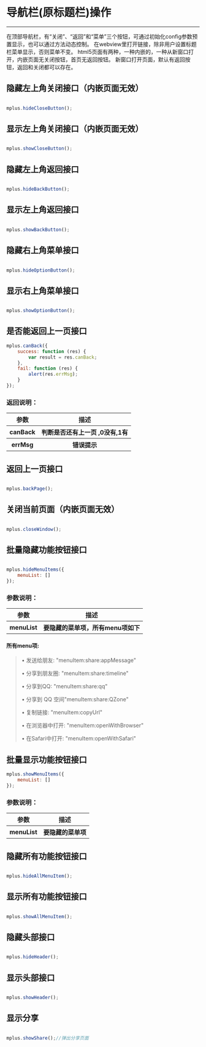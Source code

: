 # 导航栏(原标题栏)操作

---

在顶部导航栏，有“关闭”、“返回”和“菜单”三个按钮，可通过初始化config参数预置显示，也可以通过方法动态控制。
在webview里打开链接，除非用户设置标题栏菜单显示，否则菜单不变。
html5页面有两种，一种内嵌的，一种从新窗口打开，内嵌页面无关闭按钮，首页无返回按钮。
新窗口打开页面，默认有返回按钮，返回和关闭都可以存在。

<h2 id="cid_0">隐藏左上角关闭接口（内嵌页面无效）</h2>

```JavaScript

mplus.hideCloseButton();

```

<h2 id="cid_0">显示左上角关闭接口（内嵌页面无效）</h2>

```JavaScript

mplus.showCloseButton();

```

<h2 id="cid_0">隐藏左上角返回接口</h2>

```JavaScript

mplus.hideBackButton();

```

<h2 id="cid_0">显示左上角返回接口</h2>

```JavaScript

mplus.showBackButton();

```

<h2 id="cid_0">隐藏右上角菜单接口</h2>

```JavaScript

mplus.hideOptionButton();

```

<h2 id="cid_0">显示右上角菜单接口</h2>

```JavaScript

mplus.showOptionButton();

```

<h2 id="cid_0">是否能返回上一页接口</h2>

```JavaScript
mplus.canBack({
    success: function (res) {
        var result = res.canBack; 
    },
    fail: function (res) {
        alert(res.errMsg);
    }
});

```
### 返回说明：

<table>
  <tr>
    <th>参数</th>
    <th>描述</th>
  </tr>
  <tr>
    <th>canBack</th>
    <th>判断是否还有上一页 ,0没有,1有</th>
  </tr>
  <tr>
    <th>errMsg</th>
    <th>错误提示</th>
  </tr>
</table>

<h2 id="cid_0">返回上一页接口</h2>

```JavaScript

mplus.backPage();

```

<h2 id="cid_0">关闭当前页面（内嵌页面无效）</h2>

```JavaScript

mplus.closeWindow();

```


<h2 id="cid_0">批量隐藏功能按钮接口</h2>

```JavaScript

mplus.hideMenuItems({
    menuList: []
});


```
### 参数说明：

<table>
  <tr>
    <th>参数</th>
    <th>描述</th>
  </tr>
  <tr>
    <th>menuList</th>
    <th>要隐藏的菜单项，所有menu项如下</th>
  </tr>
</table>

#### 所有menu项:
>•	发送给朋友: "menuItem:share:appMessage"
>
>•	分享到朋友圈: "menuItem:share:timeline"
>
>•	分享到QQ: "menuItem:share:qq"
>
>•	分享到 QQ 空间"menuItem:share:QZone"
>
>•	复制链接: "menuItem:copyUrl"
>
>•	在浏览器中打开: "menuItem:openWithBrowser"
>
>•	在Safari中打开: "menuItem:openWithSafari"

<h2 id="cid_0">批量显示功能按钮接口</h2>

```JavaScript
mplus.showMenuItems({
    menuList: [] 
});

```
### 参数说明：

<table>
  <tr>
    <th>参数</th>
    <th>描述</th>
  </tr>
  <tr>
    <th>menuList</th>
    <th>要隐藏的菜单项</th>
  </tr>
</table>

<h2 id="cid_0">隐藏所有功能按钮接口</h2>

```JavaScript

mplus.hideAllMenuItem();

```

<h2 id="cid_0">显示所有功能按钮接口</h2>


```JavaScript

mplus.showAllMenuItem();

```


<h2 id="cid_0">隐藏头部接口</h2>

```JavaScript

mplus.hideHeader();

```

<h2 id="cid_0">显示头部接口</h2>

```JavaScript

mplus.showHeader();

```

<h2 id="cid_0">显示分享</h2>

```JavaScript

mplus.showShare();//弹出分享页面

```